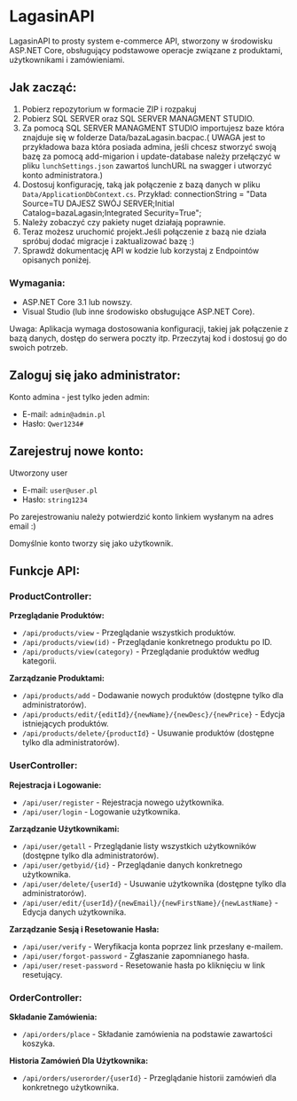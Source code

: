 <!DOCTYPE html>
<html lang="en">

<head>
  <meta charset="UTF-8">
  <meta name="viewport" content="width=device-width, initial-scale=1.0">
 
</head>

<body>

  <h1>LagasinAPI</h1>

  <p>LagasinAPI to prosty system e-commerce API, stworzony w środowisku ASP.NET Core, obsługujący podstawowe operacje związane z produktami, użytkownikami i zamówieniami.</p>

  <h2>Jak zacząć:</h2>

  <ol>
    <li>Pobierz repozytorium w formacie ZIP i rozpakuj</li>
    <li>Pobierz SQL SERVER oraz SQL SERVER MANAGMENT STUDIO.</li>
    <li>Za pomocą SQL SERVER MANAGMENT STUDIO importujesz baze która znajduje się w folderze Data/bazaLagasin.bacpac.( UWAGA jest to przykładowa baza która posiada admina, jeśli chcesz stworzyć swoją bazę za pomocą add-migarion i update-database należy przełączyć w pliku <code>lunchSettings.json</code> zawartoś lunchURL na swagger i utworzyć konto administratora.)</li>
    <li>Dostosuj konfigurację, taką jak połączenie z bazą danych w pliku <code>Data/ApplicationDbContext.cs</code>. Przykład: connectionString = "Data Source=TU DAJESZ SWÓJ SERVER;Initial Catalog=bazaLagasin;Integrated Security=True";</li>
    <li>Należy zobaczyć czy pakiety nuget działają poprawnie.</li>
    <li>Teraz możesz uruchomić projekt.Jeśli połączenie z bazą nie działa spróbuj dodać migracje i zaktualizować bazę :) </li>
    <li>Sprawdź dokumentację API w kodzie lub korzystaj z Endpointów opisanych poniżej.</li>
  </ol>

  <h3>Wymagania:</h3>

  <ul>
    <li>ASP.NET Core 3.1 lub nowszy.</li>
    <li>Visual Studio (lub inne środowisko obsługujące ASP.NET Core).</li>
  </ul>

  <p>Uwaga: Aplikacja wymaga dostosowania konfiguracji, takiej jak połączenie z bazą danych, dostęp do serwera poczty itp. Przeczytaj kod i dostosuj go do swoich potrzeb.</p>

  <h2>Zaloguj się jako administrator:</h2>

<p>Konto admina - jest tylko jeden admin:</p>

<ul>
  <li>E-mail: <code>admin@admin.pl</code></li>
  <li>Hasło: <code>Qwer1234#</code></li>
</ul>

<h2>Zarejestruj nowe konto:</h2>

<p>Utworzony user</p>
<ul>
  <li>E-mail: <code>user@user.pl</code></li>
  <li>Hasło: <code>string1234</code></li>
</ul>

<p>Po zarejestrowaniu należy potwierdzić konto linkiem wysłanym na adres email :)</p>

<p>Domyślnie konto tworzy się jako użytkownik.</p>

  <h2>Funkcje API:</h2>

  <h3>ProductController:</h3>

  <p><strong>Przeglądanie Produktów:</strong></p>

  <ul>
    <li><code>/api/products/view</code> - Przeglądanie wszystkich produktów.</li>
    <li><code>/api/products/view(id)</code> - Przeglądanie konkretnego produktu po ID.</li>
    <li><code>/api/products/view(category)</code> - Przeglądanie produktów według kategorii.</li>
  </ul>

  <p><strong>Zarządzanie Produktami:</strong></p>

  <ul>
    <li><code>/api/products/add</code> - Dodawanie nowych produktów (dostępne tylko dla administratorów).</li>
    <li><code>/api/products/edit/{editId}/{newName}/{newDesc}/{newPrice}</code> - Edycja istniejących produktów.</li>
    <li><code>/api/products/delete/{productId}</code> - Usuwanie produktów (dostępne tylko dla administratorów).</li>
  </ul>

<h3>UserController:</h3>

<p><strong>Rejestracja i Logowanie:</strong></p>

<ul>
  <li><code>/api/user/register</code> - Rejestracja nowego użytkownika.</li>
  <li><code>/api/user/login</code> - Logowanie użytkownika.</li>
</ul>

<p><strong>Zarządzanie Użytkownikami:</strong></p>

<ul>
  <li><code>/api/user/getall</code> - Przeglądanie listy wszystkich użytkowników (dostępne tylko dla administratorów).</li>
  <li><code>/api/user/getbyid/{id}</code> - Przeglądanie danych konkretnego użytkownika.</li>
  <li><code>/api/user/delete/{userId}</code> - Usuwanie użytkownika (dostępne tylko dla administratorów).</li>
  <li><code>/api/user/edit/{userId}/{newEmail}/{newFirstName}/{newLastName}</code> - Edycja danych użytkownika.</li>
</ul>

<p><strong>Zarządzanie Sesją i Resetowanie Hasła:</strong></p>

<ul>
  <li><code>/api/user/verify</code> - Weryfikacja konta poprzez link przesłany e-mailem.</li>
  <li><code>/api/user/forgot-password</code> - Zgłaszanie zapomnianego hasła.</li>
  <li><code>/api/user/reset-password</code> - Resetowanie hasła po kliknięciu w link resetujący.</li>
</ul>

<h3>OrderController:</h3>

<p><strong>Składanie Zamówienia:</strong></p>

<ul>
  <li><code>/api/orders/place</code> - Składanie zamówienia na podstawie zawartości koszyka.</li>
</ul>

<p><strong>Historia Zamówień Dla Użytkownika:</strong></p>

<ul>
  <li><code>/api/orders/userorder/{userId}</code> - Przeglądanie historii zamówień dla konkretnego użytkownika.</li>
</ul>


</body>

</html>
